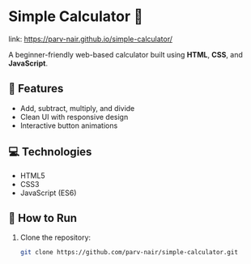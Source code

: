# Simple Calculator 🧮
link: https://parv-nair.github.io/simple-calculator/


A beginner-friendly web-based calculator built using **HTML**, **CSS**, and **JavaScript**.

## 🚀 Features
- Add, subtract, multiply, and divide
- Clean UI with responsive design
- Interactive button animations

## 💻 Technologies
- HTML5
- CSS3
- JavaScript (ES6)

## 🔧 How to Run

1. Clone the repository:
   ```bash
   git clone https://github.com/parv-nair/simple-calculator.git
